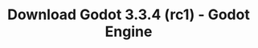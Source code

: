 ---
# Generated by /tools/generators/src/download_archive_generator !!! do not edit by hand !!!
title: 'Download Godot 3.3.4 (rc1) - Godot Engine'
type: 'download/archive'
name: '3.3.4'
flavor: 'rc1'
release_date: '2021-09-29T03:00:00-00:00'
release_notes: 'article/release-candidate-godot-3-3-4-rc-1/'
primaryPlatforms:
  - 'android.apk'
  - 'linux.64'
  - 'macos.universal'
  - 'windows.64'
  - 'linux_server.headless.64'
  - 'web'
  - 'templates'
links:
  android.apk:
    name: 'android.apk'
    title: 'Android'
    caption: 'Universal APK (ARM64 + ARMv7 + x86_64 + x86)'
    tags:
      - 'APK download'
      - 'ARM64/v7'
      - 'x86 (64 & 32 bit)'
    hosts:
      github_builds:
        regular: 'https://github.com/godotengine/godot-builds/releases/download/3.3.4-rc1/Godot_v3.3.4-rc1_android_editor.apk'
        mono: '#'
      github:
        regular: 'https://github.com/godotengine/godot/releases/download/3.3.4-rc1/Godot_v3.3.4-rc1_android_editor.apk'
        mono: '#'
  linux.64:
    name: 'linux.64'
    title: 'Linux'
    caption: 'Standard (x86_64)'
    tags:
      - '64 bit'
    hosts:
      github_builds:
        regular: 'https://github.com/godotengine/godot-builds/releases/download/3.3.4-rc1/Godot_v3.3.4-rc1_x11.64.zip'
        mono: 'https://github.com/godotengine/godot-builds/releases/download/3.3.4-rc1/Godot_v3.3.4-rc1_mono_x11_64.zip'
      github:
        regular: 'https://github.com/godotengine/godot/releases/download/3.3.4-rc1/Godot_v3.3.4-rc1_x11.64.zip'
        mono: 'https://github.com/godotengine/godot/releases/download/3.3.4-rc1/Godot_v3.3.4-rc1_mono_x11_64.zip'
  macos.universal:
    name: 'macos.universal'
    title: 'macOS'
    caption: 'Universal (x86_64 + Apple Silicon)'
    tags:
      - 'Intel/Apple Silicon'
      - '64 bit'
    hosts:
      github_builds:
        regular: 'https://github.com/godotengine/godot-builds/releases/download/3.3.4-rc1/Godot_v3.3.4-rc1_osx.universal.zip'
        mono: 'https://github.com/godotengine/godot-builds/releases/download/3.3.4-rc1/Godot_v3.3.4-rc1_mono_osx.universal.zip'
      github:
        regular: 'https://github.com/godotengine/godot/releases/download/3.3.4-rc1/Godot_v3.3.4-rc1_osx.universal.zip'
        mono: 'https://github.com/godotengine/godot/releases/download/3.3.4-rc1/Godot_v3.3.4-rc1_mono_osx.universal.zip'
  windows.64:
    name: 'windows.64'
    title: 'Windows'
    caption: 'Standard (x86_64)'
    tags:
      - '64 bit'
    hosts:
      github_builds:
        regular: 'https://github.com/godotengine/godot-builds/releases/download/3.3.4-rc1/Godot_v3.3.4-rc1_win64.exe.zip'
        mono: 'https://github.com/godotengine/godot-builds/releases/download/3.3.4-rc1/Godot_v3.3.4-rc1_mono_win64.zip'
      github:
        regular: 'https://github.com/godotengine/godot/releases/download/3.3.4-rc1/Godot_v3.3.4-rc1_win64.exe.zip'
        mono: 'https://github.com/godotengine/godot/releases/download/3.3.4-rc1/Godot_v3.3.4-rc1_mono_win64.zip'
  linux_server.headless.64:
    name: 'linux_server.headless.64'
    title: 'Linux Server'
    caption: 'Headless (x86_64)'
    tags:
      - '64 bit'
      - 'Headless'
    hosts:
      github_builds:
        regular: 'https://github.com/godotengine/godot-builds/releases/download/3.3.4-rc1/Godot_v3.3.4-rc1_linux_headless.64.zip'
        mono: 'https://github.com/godotengine/godot-builds/releases/download/3.3.4-rc1/Godot_v3.3.4-rc1_mono_linux_headless_64.zip'
      github:
        regular: 'https://github.com/godotengine/godot/releases/download/3.3.4-rc1/Godot_v3.3.4-rc1_linux_headless.64.zip'
        mono: 'https://github.com/godotengine/godot/releases/download/3.3.4-rc1/Godot_v3.3.4-rc1_mono_linux_headless_64.zip'
  web:
    name: 'web'
    title: 'Web editor'
    caption: ''
    tags:
      - 'Self-hosted'
      - 'Cross-platform'
    hosts:
      github_builds:
        regular: 'https://github.com/godotengine/godot-builds/releases/download/3.3.4-rc1/Godot_v3.3.4-rc1_web_editor.zip'
        mono: '#'
      github:
        regular: 'https://github.com/godotengine/godot/releases/download/3.3.4-rc1/Godot_v3.3.4-rc1_web_editor.zip'
        mono: '#'
  linux.32:
    name: 'linux.32'
    title: 'Linux'
    caption: 'Standard (x86)'
    tags:
      - '32 bit'
    hosts:
      github_builds:
        regular: 'https://github.com/godotengine/godot-builds/releases/download/3.3.4-rc1/Godot_v3.3.4-rc1_x11.32.zip'
        mono: 'https://github.com/godotengine/godot-builds/releases/download/3.3.4-rc1/Godot_v3.3.4-rc1_mono_x11_32.zip'
      github:
        regular: 'https://github.com/godotengine/godot/releases/download/3.3.4-rc1/Godot_v3.3.4-rc1_x11.32.zip'
        mono: 'https://github.com/godotengine/godot/releases/download/3.3.4-rc1/Godot_v3.3.4-rc1_mono_x11_32.zip'
  windows.32:
    name: 'windows.32'
    title: 'Windows'
    caption: 'Standard (x86)'
    tags:
      - '32 bit'
    hosts:
      github_builds:
        regular: 'https://github.com/godotengine/godot-builds/releases/download/3.3.4-rc1/Godot_v3.3.4-rc1_win32.exe.zip'
        mono: 'https://github.com/godotengine/godot-builds/releases/download/3.3.4-rc1/Godot_v3.3.4-rc1_mono_win32.zip'
      github:
        regular: 'https://github.com/godotengine/godot/releases/download/3.3.4-rc1/Godot_v3.3.4-rc1_win32.exe.zip'
        mono: 'https://github.com/godotengine/godot/releases/download/3.3.4-rc1/Godot_v3.3.4-rc1_mono_win32.zip'
  linux_server.64:
    name: 'linux_server.64'
    title: 'Linux Server'
    caption: 'Standard (x86_64)'
    tags:
      - '64 bit'
    hosts:
      github_builds:
        regular: 'https://github.com/godotengine/godot-builds/releases/download/3.3.4-rc1/Godot_v3.3.4-rc1_linux_server.64.zip'
        mono: 'https://github.com/godotengine/godot-builds/releases/download/3.3.4-rc1/Godot_v3.3.4-rc1_mono_linux_server_64.zip'
      github:
        regular: 'https://github.com/godotengine/godot/releases/download/3.3.4-rc1/Godot_v3.3.4-rc1_linux_server.64.zip'
        mono: 'https://github.com/godotengine/godot/releases/download/3.3.4-rc1/Godot_v3.3.4-rc1_mono_linux_server_64.zip'
  aar_library:
    name: 'aar_library'
    title: 'AAR library'
    caption: ''
    tags:
      - 'Android plugins'
      - 'Java'
      - 'Kotlin'
    hosts:
      github_builds:
        regular: 'https://github.com/godotengine/godot-builds/releases/download/3.3.4-rc1/godot-lib.3.3.4.rc1.release.aar'
        mono: 'https://github.com/godotengine/godot-builds/releases/download/3.3.4-rc1/godot-lib.3.3.4.rc1.mono.release.aar'
      github:
        regular: 'https://github.com/godotengine/godot/releases/download/3.3.4-rc1/godot-lib.3.3.4.rc1.release.aar'
        mono: 'https://github.com/godotengine/godot/releases/download/3.3.4-rc1/godot-lib.3.3.4.rc1.mono.release.aar'
  templates:
    name: 'templates'
    title: 'Export templates'
    caption: ''
    tags:
      - 'Used to export your games to all supported platforms'
    hosts:
      github_builds:
        regular: 'https://github.com/godotengine/godot-builds/releases/download/3.3.4-rc1/Godot_v3.3.4-rc1_export_templates.tpz'
        mono: 'https://github.com/godotengine/godot-builds/releases/download/3.3.4-rc1/Godot_v3.3.4-rc1_mono_export_templates.tpz'
      github:
        regular: 'https://github.com/godotengine/godot/releases/download/3.3.4-rc1/Godot_v3.3.4-rc1_export_templates.tpz'
        mono: 'https://github.com/godotengine/godot/releases/download/3.3.4-rc1/Godot_v3.3.4-rc1_mono_export_templates.tpz'
---
